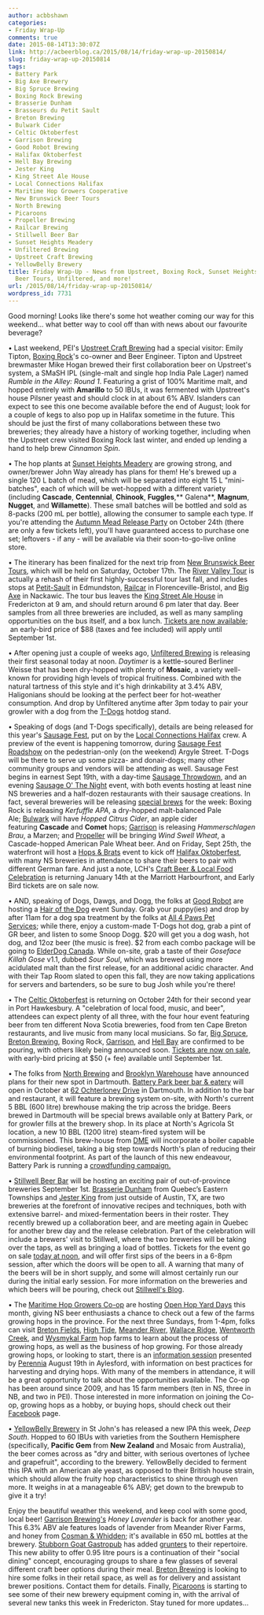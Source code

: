 ```yaml
---
author: acbbshawn
categories:
- Friday Wrap-Up
comments: true
date: 2015-08-14T13:30:07Z
link: http://acbeerblog.ca/2015/08/14/friday-wrap-up-20150814/
slug: friday-wrap-up-20150814
tags:
- Battery Park
- Big Axe Brewery
- Big Spruce Brewing
- Boxing Rock Brewing
- Brasserie Dunham
- Brasseurs du Petit Sault
- Breton Brewing
- Bulwark Cider
- Celtic Oktoberfest
- Garrison Brewing
- Good Robot Brewing
- Halifax Oktoberfest
- Hell Bay Brewing
- Jester King
- King Street Ale House
- Local Connections Halifax
- Maritime Hop Growers Cooperative
- New Brunswick Beer Tours
- North Brewing
- Picaroons
- Propeller Brewing
- Railcar Brewing
- Stillwell Beer Bar
- Sunset Heights Meadery
- Unfiltered Brewing
- Upstreet Craft Brewing
- YellowBelly Brewery
title: Friday Wrap-Up - News from Upstreet, Boxing Rock, Sunset Heights Meadery, NB
  Beer Tours, Unfiltered, and more!
url: /2015/08/14/friday-wrap-up-20150814/
wordpress_id: 7731
---
```


Good morning! Looks like there's some hot weather coming our way for this weekend... what better way to cool off than with news about our favourite beverage?

• Last weekend, PEI's [Upstreet Craft Brewing](http://upstreetcraftbrewing.com) had a special visitor: Emily Tipton, [Boxing Rock](http://www.boxingrock.ca/)'s co-owner and Beer Engineer. Tipton and Upstreet brewmaster Mike Hogan brewed their first collaboration beer on Upstreet's system, a SMaSH IPL (single-malt and single hop India Pale Lager) named _Rumble in the Alley: Round 1_. Featuring a grist of 100% Maritime malt, and hopped entirely with **Amarillo** to 50 IBUs, it was fermented with Upstreet's house Pilsner yeast and should clock in at about 6% ABV. Islanders can expect to see this one become available before the end of August; look for a couple of kegs to also pop up in Halifax sometime in the future. This should be just the first of many collaborations between these two breweries; they already have a history of working together, including when the Upstreet crew visited Boxing Rock last winter, and ended up lending a hand to help brew _Cinnamon Spin_.

• The hop plants at [Sunset Heights Meadery](https://www.facebook.com/SunsetHeightsMeadery) are growing strong, and owner/brewer John Way already has plans for them! He's brewed up a single 120 L batch of mead, which will be separated into eight 15 L "mini-batches", each of which will be wet-hopped with a different variety (including **Cascade**, **Centennial**, **Chinook**, **Fuggles**,** Galena**, **Magnum**, **Nugget**, and **Willamette**). These small batches will be bottled and sold as 8-packs (200 mL per bottle), allowing the consumer to sample each type. If you're attending the [Autumn Mead Release Party](https://www.eventbrite.ca/e/sunset-heights-meadery-autumn-mead-release-party-tickets-17574265100) on October 24th (there are only a few tickets left), you'll have guaranteed access to purchase one set; leftovers - if any - will be available via their soon-to-go-live online store.

• The itinerary has been finalized for the next trip from [New Brunswick Beer Tours](https://www.facebook.com/newbrunswickbeertours), which will be held on Saturday, October 17th. The [River Valley Tour](https://www.facebook.com/events/359682110899838/) is actually a rehash of their first highly-successful tour last fall, and includes stops at [Petit-Sault](http://petitsault.com/en/) in Edmundston, [Railcar](http://railcarbrewing.com/) in Florenceville-Bristol, and [Big Axe](https://www.facebook.com/BigAxeBrewery) in Nackawic. The tour bus leaves the [King Street Ale House](http://thekingstreetalehouse.ca/) in Fredericton at 9 am, and should return around 6 pm later that day. Beer samples from all three breweries are included, as well as many sampling opportunities on the bus itself, and a box lunch. [Tickets are now available](https://www.eventbrite.ca/e/new-brunswick-beer-tour-river-valley-tour-2015-tickets-14092839061);  an early-bird price of $88 (taxes and fee included) will apply until September 1st.

• After opening just a couple of weeks ago, [Unfiltered Brewing](http://unfuckingfiltered.com/) is releasing their first seasonal today at noon. _Daytimer_ is a kettle-soured Berliner Weisse that has been dry-hopped with plenty of **Mosaic**, a variety well-known for providing high levels of tropical fruitiness. Combined with the natural tartness of this style and it's high drinkability at 3.4% ABV, Haligonians should be looking at the perfect beer for hot-weather consumption. And drop by Unfiltered anytime after 3pm today to pair your growler with a dog from the [T-Dogs](https://www.facebook.com/TDOGSHFX) hotdog stand.

• Speaking of dogs (and T-Dogs specifically), details are being released for this year's [Sausage Fest](https://www.facebook.com/SausageFestHFX), put on by the [Local Connections Halifax](http://localconnections.ca/) crew. A preview of the event is happening tomorrow, during [Sausage Fest Roadshow](http://sausagefesthfx.ca/happening/) on the pedestrian-only (on the weekend) Argyle Street. T-Dogs will be there to serve up some pizza- and donair-dogs; many other community groups and vendors will be attending as well. Sausage Fest begins in earnest Sept 19th, with a day-time [Sausage Throwdown](http://localconnections.ca/events/view/526/sausage-throwdown-2015), and an evening [Sausage O' The Night](http://localconnections.ca/events/view/525/sausage-o-the-night) event, with both events hosting at least nine NS breweries and a half-dozen restaurants with their sausage creations. In fact, several breweries will be releasing [special brews](http://sausagefesthfx.ca/brew/) for the week: Boxing Rock is releasing _Kerfuffle APA_, a dry-hopped malt-balanced Pale Ale; [Bulwark](http://www.bulwarkcider.com/) will have _Hopped Citrus Cider_, an apple cider featuring **Cascade** and **Comet** hops; [Garrison](http://www.garrisonbrewing.com/) is releasing _Hammerschlagen Brau_, a Marzen; and [Propeller](http://www.drinkpropeller.ca/) will be bringing _Wind Swell Wheat_, a Cascade-hopped American Pale Wheat beer. And on Friday, Sept 25th, the waterfront will host a [Hops & Brats](http://hfxoktoberfest.ca/?page_id=455) event to kick off [Halifax Oktoberfest](http://hfxoktoberfest.ca/), with many NS breweries in attendance to share their beers to pair with different German fare. And just a note, LCH's [Craft Beer & Local Food Celebration](http://localconnections.ca/events/view/536/the-third-annual-craft-beer-local-food-celebration) is returning January 14th at the Marriott Harbourfront, and Early Bird tickets are on sale now.

• AND, speaking of Dogs, Dawgs, and Dogg, the folks at [Good Robot](http://wroughtironbrewing.ca/) are hosting a [Hair of the Dog](https://www.facebook.com/events/828220603965134/) event Sunday. Grab your puppy(ies) and drop by after 11am for a dog spa treatment by the folks at [All 4 Paws Pet Services](https://www.facebook.com/A4PPets); while there, enjoy a custom-made T-Dogs hot dog, grab a pint of GR beer, and listen to some Snoop Dogg. $20 will get you a dog wash, hot dog, and 12oz beer (the music is free). $2 from each combo package will be going to [ElderDog Canada](http://www.elderdog.ca/). While on-site, grab a taste of their _Goseface Killah Gose_ v1.1, dubbed _Sour Soul_, which was brewed using more acidulated malt than the first release, for an additional acidic character. And with their Tap Room slated to open this fall, they are now taking applications for servers and bartenders, so be sure to bug Josh while you're there!

• The [Celtic Oktoberfest](http://celticoktoberfest.ca/) is returning on October 24th for their second year in Port Hawkesbury. A "celebration of local food, music, and beer", attendees can expect plenty of all three, with the four hour event featuring beer from ten different Nova Scotia breweries, food from ten Cape Breton restaurants, and live music from many local musicians. So far, [Big Spruce](http://www.bigspruce.ca/), [Breton Brewing](http://bretonbrewing.ca/), Boxing Rock, [Garrison](http://www.garrisonbrewing.com/), and [Hell Bay](http://www.hellbaybrewing.com/) are confirmed to be pouring, with others likely being announced soon. [Tickets are now on sale](https://www.eventbrite.ca/e/celtic-oktoberfest-2015-tickets-14474994097), with early-bird pricing at $50 (+ fee) available until September 1st.

• The folks from [North Brewing](http://www.northbrewing.ca/) and [Brooklyn Warehouse](http://brooklynwarehouse.ca/) have announced plans for their new spot in Dartmouth. [Battery Park beer bar & eatery](http://batterypark.ca/) will open in October at [62 Ochterloney Drive](https://www.google.com/maps/place/62+Ochterloney+St,+Dartmouth,+NS+B2Y+1C2,+Canada/data=!4m2!3m1!1s0x4b5a23e0d8810cff:0x9aad84934b745a02?sa=X&ved=0CCAQ8gEwAGoVChMIv4jpksWnxwIVlTOICh1ceAIR) in Dartmouth. In addition to the bar and restaurant, it will feature a brewing system on-site, with North's current 5 BBL (600 litre) brewhouse making the trip across the bridge. Beers brewed in Dartmouth will be special brews available only at Battery Park, or for growler fills at the brewery shop. In its place at North's Agricola St location, a new 10 BBL (1200 litre) steam-fired system will be commissioned. This brew-house from [DME](http://www.dmebrewing.ca/) will incorporate a boiler capable of burning biodiesel, taking a big step towards North's plan of reducing their environmental footprint. As part of the launch of this new endeavour, Battery Park is running a [crowdfunding campaign.](http://batterypark.ca/crowdfund)

• [Stillwell Beer Bar](http://www.barstillwell.com/) will be hosting an exciting pair of out-of-province breweries September 1st. [Brasserie Dunham](http://brasseriedunham.com/) from Quebec’s Eastern Townships and [Jester King](http://jesterkingbrewery.com/) from just outside of Austin, TX, are two breweries at the forefront of innovative recipes and techniques, both with extensive barrel- and mixed-fermentation beers in their roster. They recently brewed up a collaboration beer, and are meeting again in Quebec for another brew day and the release celebration. Part of the celebration will include a brewers' visit to Stillwell, where the two breweries will be taking over the taps, as well as bringing a load of bottles. Tickets for the event go on sale [today at noon](http://djk.eventbrite.ca), and will offer first sips of the beers in a 6-8pm session, after which the doors will be open to all. A warning that many of the beers will be in short supply, and some will almost certainly run our during the initial early session. For more information on the breweries and which beers will be pouring, check out [Stillwell's Blog](http://blog.barstillwell.com/dunhamjesterking/).

• The [Maritime Hop Growers Co-op](https://www.facebook.com/MaritimeHopGrowers) are hosting [Open Hop Yard Days](https://www.facebook.com/MaritimeHopGrowers/photos/a.887372174632866.1073741826.211828788853878/887372114632872/?type=1&theater) this month, giving NS beer enthusiasts a chance to check out a few of the farms growing hops in the province. For the next three Sundays, from 1-4pm, folks can visit [Breton Fields](http://bigspruce.ca/our-farm/), [High Tide](https://twitter.com/hightidehops), [Meander River](http://www.meanderriverfarm.ca/about-the-farm/), [Wallace Ridge](https://www.facebook.com/pages/Wallace-Ridge-Farm/138211669596965?fref=ts), [Wentworth Creek](https://www.facebook.com/wentworthcreekfarm), and [Wysmykal Farm](http://wysmykalfarm.ca/) hop farms to learn about the process of growing hops, as well as the business of hop growing. For those already growing hops, or looking to start, there is an [information session](http://www.perennia.ca/PDFs/Hop%20Workshop%20Poster.pdf) presented by [Perennia](http://www.perennia.ca/) August 19th in Aylesford, with information on best practices for harvesting and drying hops. With many of the members in attendance, it will be a great opportunity to talk about the opportunities available. The Co-op has been around since 2009, and has 15 farm members (ten in NS, three in NB, and two in PEI). Those interested in more information on joining the Co-op, growing hops as a hobby, or buying hops, should check out their [Facebook](https://www.facebook.com/MaritimeHopGrowers) page.

• [YellowBelly Brewery](http://www.yellowbellybrewery.com/) in St John's has released a new IPA this week, _Deep South_. Hopped to 60 IBUs with varieties from the Southern Hemisphere (specifically, **Pacific Gem** from **New Zealand** and Mosaic from Australia), the beer comes across as "dry and bitter, with serious overtones of lychee and grapefruit", according to the brewery. YellowBelly decided to ferment this IPA with an American ale yeast, as opposed to their British house strain, which should allow the fruity hop characteristics to shine through even more. It weighs in at a manageable 6% ABV; get down to the brewpub to give it a try!

Enjoy the beautiful weather this weekend, and keep cool with some good, local beer! [Garrison Brewing's](http://www.garrisonbrewing.com/) _Honey Lavender_ is back for another year. This 6.3% ABV ale features loads of lavender from Meander River Farms, and honey from [Cosman & Whidden](http://www.novascotiahoney.com/); it's available in 650 mL bottles at the brewery. [Stubborn Goat Gastropub](http://www.stubborngoat.ca/) has added [grunters](https://twitter.com/TheStubbornGoat/status/631935586492940293) to their repertoire. This new ability to offer 0.95 litre pours is a continuation of their "social dining" concept, encouraging groups to share a few glasses of several different craft beer options during their meal. [Breton Brewing](http://bretonbrewing.ca/) ‏is looking to hire some folks in their retail space, as well as for delivery and assistant brewer positions. Contact them for details. Finally, [Picaroons](https://www.facebook.com/picaroons) is starting to see some of their new brewery equipment coming in, with the arrival of several new tanks this week in Fredericton. Stay tuned for more updates...
